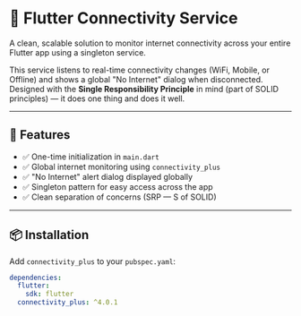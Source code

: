 # 📶 Flutter Connectivity Service

A clean, scalable solution to monitor internet connectivity across your entire Flutter app using a singleton service.

This service listens to real-time connectivity changes (WiFi, Mobile, or Offline) and shows a global "No Internet" dialog when disconnected. Designed with the **Single Responsibility Principle** in mind (part of SOLID principles) — it does one thing and does it well.

---

## 🚀 Features

- ✅ One-time initialization in `main.dart`
- ✅ Global internet monitoring using `connectivity_plus`
- ✅ "No Internet" alert dialog displayed globally
- ✅ Singleton pattern for easy access across the app
- ✅ Clean separation of concerns (SRP — S of SOLID)

---

## 📦 Installation

Add `connectivity_plus` to your `pubspec.yaml`:

```yaml
dependencies:
  flutter:
    sdk: flutter
  connectivity_plus: ^4.0.1
